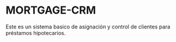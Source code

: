 # MORTGAGE-CRM
Este es un sistema basico de asignación y control de clientes para préstamos hipotecarios. 
